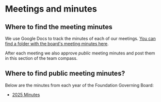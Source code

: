 # Meetings and minutes

##

## Where to find the meeting minutes

We use Google Docs to track the minutes of each of our meetings.
[You can find a folder with the board's meeting minutes here](https://drive.google.com/drive/u/1/folders/19rZh51cFav9cMY6GbQx3i36QbQfsWtn4).

After each meeting we also approve _public_ meeting minutes and post them in this section of the team compass.

## Where to find public meeting minutes?

Below are the minutes from each year of the Foundation Governing Board:

- [2025 Minutes](./2025.md)
